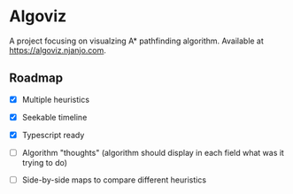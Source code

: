 # Algoviz
A project focusing on visualzing A* pathfinding algorithm. Available at https://algoviz.njanjo.com.

## Roadmap

-[x] Multiple heuristics

-[x] Seekable timeline

-[x] Typescript ready

-[ ] Algorithm "thoughts" (algorithm should display in each field what was it trying to do)

-[ ] Side-by-side maps to compare different heuristics
